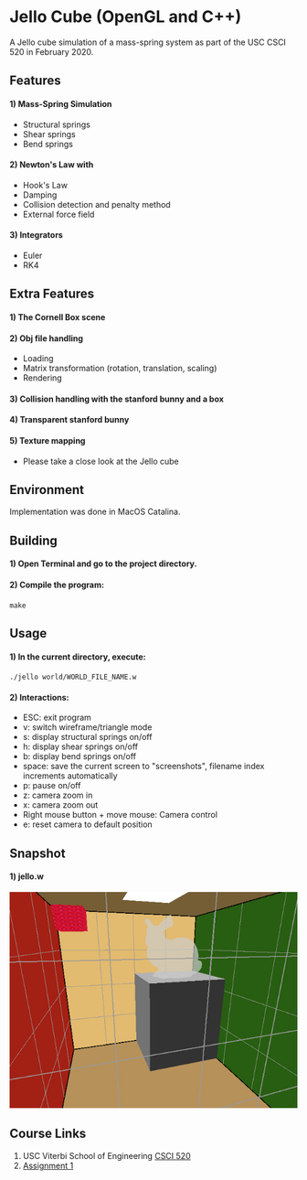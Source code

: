 # Jello Cube (OpenGL and C++)
A Jello cube simulation of a mass-spring system as part of the USC CSCI 520 in February 2020.


## Features
#### 1) Mass-Spring Simulation
- Structural springs
- Shear springs
- Bend springs

#### 2) Newton's Law with
- Hook's Law
- Damping
- Collision detection and penalty method
- External force field

#### 3) Integrators
- Euler
- RK4


## Extra Features
#### 1) The Cornell Box scene
#### 2) Obj file handling
- Loading
- Matrix transformation (rotation, translation, scaling)
- Rendering

#### 3) Collision handling with the stanford bunny and a box
#### 4) Transparent stanford bunny
#### 5) Texture mapping
- Please take a close look at the Jello cube


## Environment
Implementation was done in MacOS Catalina.


## Building
#### 1) Open Terminal and go to the project directory.
#### 2) Compile the program:
```
make
```


## Usage
#### 1) In the current directory, execute:
```
./jello world/WORLD_FILE_NAME.w
```
#### 2) Interactions:
- ESC: exit program
- v: switch wireframe/triangle mode
- s: display structural springs on/off
- h: display shear springs on/off
- b: display bend springs on/off
- space: save the current screen to "screenshots", filename index increments automatically
- p: pause on/off
- z: camera zoom in
- x: camera zoom out
- Right mouse button + move mouse: Camera control
- e: reset camera to default position


## Snapshot
#### 1) jello.w
![Cornell Box](readme_content/sample.jpg)


## Course Links
1) USC Viterbi School of Engineering [CSCI 520](http://barbic.usc.edu/cs520-s20/)
2) [Assignment 1](http://barbic.usc.edu/cs520-s20/assign1/)


